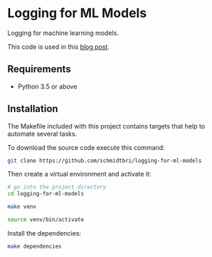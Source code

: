 # Logging for ML Models

Logging for machine learning models.

This code is used in this [blog post]().

## Requirements

- Python 3.5 or above

## Installation 

The Makefile included with this project contains targets that help to automate several tasks.

To download the source code execute this command:

```bash
git clone https://github.com/schmidtbri/logging-for-ml-models
```

Then create a virtual environment and activate it:

```bash
# go into the project directory
cd logging-for-ml-models

make venv

source venv/bin/activate
```

Install the dependencies:

```bash
make dependencies
```
